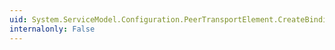 ```yaml
---
uid: System.ServiceModel.Configuration.PeerTransportElement.CreateBindingElement
internalonly: False
---
```

